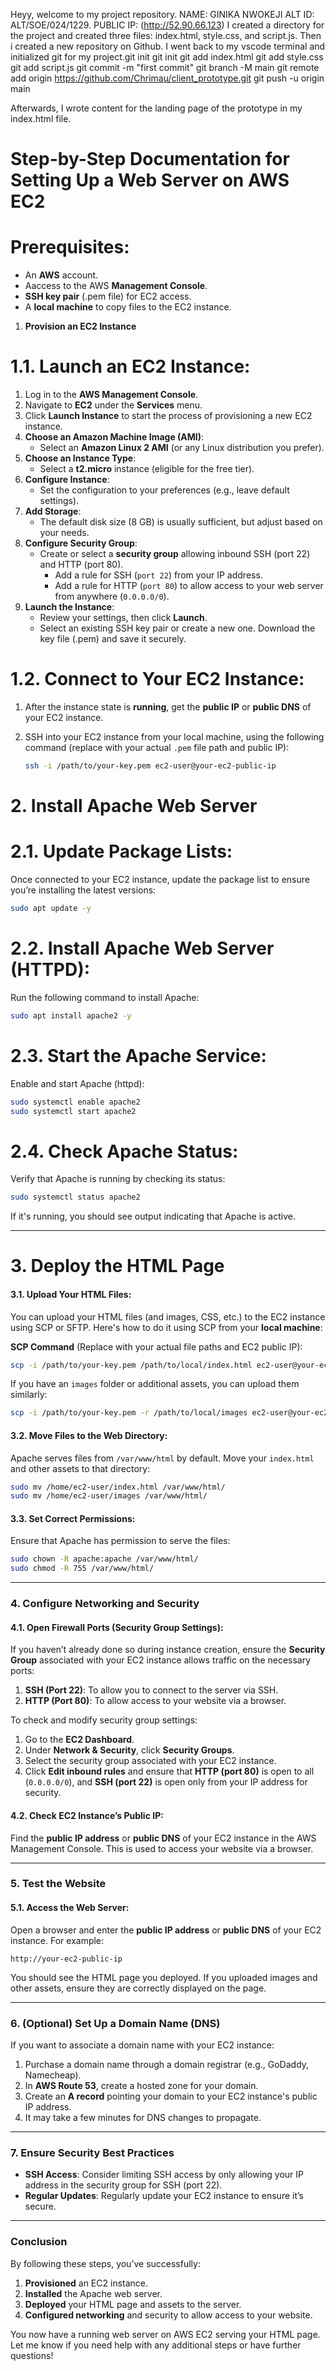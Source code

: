 Heyy, welcome to my project repository. 
NAME: GINIKA NWOKEJI
ALT ID: ALT/SOE/024/1229.
PUBLIC IP: (http://52.90.66.123)
I created a directory for the project and created three files: index.html, style.css, and script.js. Then i created a new repository on Github. I went back to my vscode terminal and initialized git for my project.git init
git init
git add index.html
git add style.css
git add script.js
git commit -m "first commit"
git branch -M main
git remote add origin https://github.com/Chrimau/client_prototype.git
git push -u origin main

Afterwards, I wrote content for the landing page of the prototype in my index.html file.

# Step-by-Step Documentation for Setting Up a Web Server on AWS EC2

# Prerequisites:
- An **AWS** account.
- Aaccess to the AWS **Management Console**.
- **SSH key pair** (.pem file) for EC2 access.
- A **local machine** to copy files to the EC2 instance.


 1. **Provision an EC2 Instance**

# 1.1. Launch an EC2 Instance:
1. Log in to the **AWS Management Console**.
2. Navigate to **EC2** under the **Services** menu.
3. Click **Launch Instance** to start the process of provisioning a new EC2 instance.
4. **Choose an Amazon Machine Image (AMI)**:
   - Select an **Amazon Linux 2 AMI** (or any Linux distribution you prefer).
5. **Choose an Instance Type**:
   - Select a **t2.micro** instance (eligible for the free tier).
6. **Configure Instance**:
   - Set the configuration to your preferences (e.g., leave default settings).
7. **Add Storage**:
   - The default disk size (8 GB) is usually sufficient, but adjust based on your needs.
8. **Configure Security Group**:
   - Create or select a **security group** allowing inbound SSH (port 22) and HTTP (port 80).
     - Add a rule for SSH (`port 22`) from your IP address.
     - Add a rule for HTTP (`port 80`) to allow access to your web server from anywhere (`0.0.0.0/0`).
9. **Launch the Instance**:
   - Review your settings, then click **Launch**.
   - Select an existing SSH key pair or create a new one. Download the key file (.pem) and save it securely.

# 1.2. Connect to Your EC2 Instance:
1. After the instance state is **running**, get the **public IP** or **public DNS** of your EC2 instance.
2. SSH into your EC2 instance from your local machine, using the following command (replace with your actual `.pem` file path and public IP):

   ```bash
   ssh -i /path/to/your-key.pem ec2-user@your-ec2-public-ip
   ```


# 2. **Install Apache Web Server**

# 2.1. Update Package Lists:
Once connected to your EC2 instance, update the package list to ensure you’re installing the latest versions:

```bash
sudo apt update -y
```

# 2.2. Install Apache Web Server (HTTPD):
Run the following command to install Apache:

```bash
sudo apt install apache2 -y
```

# 2.3. Start the Apache Service:
Enable and start Apache (httpd):

```bash
sudo systemctl enable apache2
sudo systemctl start apache2
```

# 2.4. Check Apache Status:
Verify that Apache is running by checking its status:

```bash
sudo systemctl status apache2
```

If it's running, you should see output indicating that Apache is active.

---

# 3. **Deploy the HTML Page**

#### 3.1. Upload Your HTML Files:
You can upload your HTML files (and images, CSS, etc.) to the EC2 instance using SCP or SFTP. Here's how to do it using SCP from your **local machine**:

**SCP Command** (Replace with your actual file paths and EC2 public IP):
```bash
scp -i /path/to/your-key.pem /path/to/local/index.html ec2-user@your-ec2-public-ip:/home/ec2-user/
```

If you have an `images` folder or additional assets, you can upload them similarly:

```bash
scp -i /path/to/your-key.pem -r /path/to/local/images ec2-user@your-ec2-public-ip:/home/ec2-user/images
```

#### 3.2. Move Files to the Web Directory:
Apache serves files from `/var/www/html` by default. Move your `index.html` and other assets to that directory:

```bash
sudo mv /home/ec2-user/index.html /var/www/html/
sudo mv /home/ec2-user/images /var/www/html/
```

#### 3.3. Set Correct Permissions:
Ensure that Apache has permission to serve the files:

```bash
sudo chown -R apache:apache /var/www/html/
sudo chmod -R 755 /var/www/html/
```

---

### 4. **Configure Networking and Security**

#### 4.1. Open Firewall Ports (Security Group Settings):
If you haven’t already done so during instance creation, ensure the **Security Group** associated with your EC2 instance allows traffic on the necessary ports:

1. **SSH (Port 22)**: To allow you to connect to the server via SSH.
2. **HTTP (Port 80)**: To allow access to your website via a browser.

To check and modify security group settings:
1. Go to the **EC2 Dashboard**.
2. Under **Network & Security**, click **Security Groups**.
3. Select the security group associated with your EC2 instance.
4. Click **Edit inbound rules** and ensure that **HTTP (port 80)** is open to all (`0.0.0.0/0`), and **SSH (port 22)** is open only from your IP address for security.

#### 4.2. Check EC2 Instance’s Public IP:
Find the **public IP address** or **public DNS** of your EC2 instance in the AWS Management Console. This is used to access your website via a browser.

---

### 5. **Test the Website**

#### 5.1. Access the Web Server:
Open a browser and enter the **public IP address** or **public DNS** of your EC2 instance. For example:

```
http://your-ec2-public-ip
```

You should see the HTML page you deployed. If you uploaded images and other assets, ensure they are correctly displayed on the page.

---

### 6. **(Optional) Set Up a Domain Name (DNS)**

If you want to associate a domain name with your EC2 instance:

1. Purchase a domain name through a domain registrar (e.g., GoDaddy, Namecheap).
2. In **AWS Route 53**, create a hosted zone for your domain.
3. Create an **A record** pointing your domain to your EC2 instance's public IP address.
4. It may take a few minutes for DNS changes to propagate.

---

### 7. **Ensure Security Best Practices**

- **SSH Access**: Consider limiting SSH access by only allowing your IP address in the security group for SSH (port 22).
- **Regular Updates**: Regularly update your EC2 instance to ensure it’s secure.
  
---

### Conclusion

By following these steps, you’ve successfully:

1. **Provisioned** an EC2 instance.
2. **Installed** the Apache web server.
3. **Deployed** your HTML page and assets to the server.
4. **Configured networking** and security to allow access to your website.

You now have a running web server on AWS EC2 serving your HTML page. Let me know if you need help with any additional steps or have further questions!
